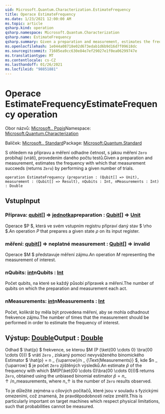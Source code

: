 ```yaml
---
uid: Microsoft.Quantum.Characterization.EstimateFrequency
title: Operace EstimateFrequency
ms.date: 1/23/2021 12:00:00 AM
ms.topic: article
qsharp.kind: operation
qsharp.namespace: Microsoft.Quantum.Characterization
qsharp.name: EstimateFrequency
qsharp.summary: Given a preparation and measurement, estimates the frequency with which that measurement succeeds (returns `Zero`) by performing a given number of trials.
ms.openlocfilehash: 1e044a08718e02d673edab1d6b9d16d7f09618dc
ms.sourcegitcommit: 71605ea9cc630e84e7ef29027e1f0ea06299747e
ms.translationtype: MT
ms.contentlocale: cs-CZ
ms.lasthandoff: 01/26/2021
ms.locfileid: "98851881"
---
```

# <a name="estimatefrequency-operation"></a><span data-ttu-id="d9cc1-102">Operace EstimateFrequency</span><span class="sxs-lookup"><span data-stu-id="d9cc1-102">EstimateFrequency operation</span></span>

<span data-ttu-id="d9cc1-103">Obor názvů: [Microsoft.. Popis](xref:Microsoft.Quantum.Characterization)</span><span class="sxs-lookup"><span data-stu-id="d9cc1-103">Namespace: [Microsoft.Quantum.Characterization](xref:Microsoft.Quantum.Characterization)</span></span>

<span data-ttu-id="d9cc1-104">Balíček: [Microsoft.. Standard](https://nuget.org/packages/Microsoft.Quantum.Standard)</span><span class="sxs-lookup"><span data-stu-id="d9cc1-104">Package: [Microsoft.Quantum.Standard](https://nuget.org/packages/Microsoft.Quantum.Standard)</span></span>


<span data-ttu-id="d9cc1-105">S ohledem na přípravu a měření odhadne četnost, s jakou měření `Zero` probíhají (vrátí), provedením daného počtu testů.</span><span class="sxs-lookup"><span data-stu-id="d9cc1-105">Given a preparation and measurement, estimates the frequency with which that measurement succeeds (returns `Zero`) by performing a given number of trials.</span></span>

```qsharp
operation EstimateFrequency (preparation : (Qubit[] => Unit), measurement : (Qubit[] => Result), nQubits : Int, nMeasurements : Int) : Double
```


## <a name="input"></a><span data-ttu-id="d9cc1-106">Vstup</span><span class="sxs-lookup"><span data-stu-id="d9cc1-106">Input</span></span>

### <a name="preparation--qubit--unit"></a><span data-ttu-id="d9cc1-107">Příprava: [qubit](xref:microsoft.quantum.lang-ref.qubit)[] => [jednotka](xref:microsoft.quantum.lang-ref.unit)</span><span class="sxs-lookup"><span data-stu-id="d9cc1-107">preparation : [Qubit](xref:microsoft.quantum.lang-ref.qubit)[] => [Unit](xref:microsoft.quantum.lang-ref.unit)</span></span> 

<span data-ttu-id="d9cc1-108">Operace $P $, která ve svém vstupním registru připraví daný stav $ \rho $.</span><span class="sxs-lookup"><span data-stu-id="d9cc1-108">An operation $P$ that prepares a given state $\rho$ on its input register.</span></span>


### <a name="measurement--qubit--__invalidresult__"></a><span data-ttu-id="d9cc1-109">měření: [qubit](xref:microsoft.quantum.lang-ref.qubit)[] => __neplatné <Result>__</span><span class="sxs-lookup"><span data-stu-id="d9cc1-109">measurement : [Qubit](xref:microsoft.quantum.lang-ref.qubit)[] => __invalid<Result>__</span></span> 

<span data-ttu-id="d9cc1-110">Operace $M $ představuje měření zájmu.</span><span class="sxs-lookup"><span data-stu-id="d9cc1-110">An operation $M$ representing the measurement of interest.</span></span>


### <a name="nqubits--int"></a><span data-ttu-id="d9cc1-111">nQubits: [int](xref:microsoft.quantum.lang-ref.int)</span><span class="sxs-lookup"><span data-stu-id="d9cc1-111">nQubits : [Int](xref:microsoft.quantum.lang-ref.int)</span></span>

<span data-ttu-id="d9cc1-112">Počet qubits, na které se každý působí přípravek a měření.</span><span class="sxs-lookup"><span data-stu-id="d9cc1-112">The number of qubits on which the preparation and measurement each act.</span></span>


### <a name="nmeasurements--int"></a><span data-ttu-id="d9cc1-113">nMeasurements: [int](xref:microsoft.quantum.lang-ref.int)</span><span class="sxs-lookup"><span data-stu-id="d9cc1-113">nMeasurements : [Int](xref:microsoft.quantum.lang-ref.int)</span></span>

<span data-ttu-id="d9cc1-114">Počet, kolikrát by měla být provedena měření, aby se mohla odhadnout frekvence zájmu.</span><span class="sxs-lookup"><span data-stu-id="d9cc1-114">The number of times that the measurement should be performed in order to estimate the frequency of interest.</span></span>



## <a name="output--double"></a><span data-ttu-id="d9cc1-115">Výstup: [Double](xref:microsoft.quantum.lang-ref.double)</span><span class="sxs-lookup"><span data-stu-id="d9cc1-115">Output : [Double](xref:microsoft.quantum.lang-ref.double)</span></span>

<span data-ttu-id="d9cc1-116">Odhad $ \hat{p} $ frekvence, se kterou $M (P (\ket{00 \cdots 0} \bra{00 \cdots 0})) $ vrátí `Zero` , získaný pomocí nevyváženého binomického Estimator $ \hat{p} = n \_ {\uparrow}/n \_ {\Text{Measurements}} $, kde $n \_ {\uparrow} $ je počet `Zero` zjištěných výsledků.</span><span class="sxs-lookup"><span data-stu-id="d9cc1-116">An estimate $\hat{p}$ of the frequency with which $M(P(\ket{00 \cdots 0}\bra{00 \cdots 0}))$ returns `Zero`, obtained using the unbiased binomial estimator $\hat{p} = n\_{\uparrow} / n\_{\text{measurements}}$, where $n\_{\uparrow}$ is the number of `Zero` results observed.</span></span>

<span data-ttu-id="d9cc1-117">To je důležité zejména u cílových počítačů, které jsou v souladu s fyzickými omezeními, což znamená, že pravděpodobnosti nelze změřit.</span><span class="sxs-lookup"><span data-stu-id="d9cc1-117">This is particularly important on target machines which respect physical limitations, such that probabilities cannot be measured.</span></span>